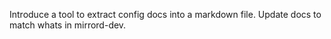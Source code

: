 Introduce a tool to extract config docs into a markdown file. Update docs to match whats in mirrord-dev.